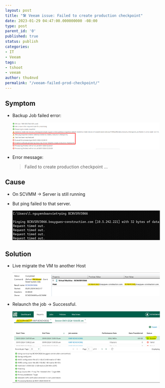 ```yaml
---
layout: post
title: "🛠 Veeam issue: Failed to create production checkpoint"
date: 2023-01-29 04:47:00.000000000 -08:00
type: post
parent_id: '0'
published: true
status: publish
categories:
- IT
- Veeam
tags:
- tshoot
- veeam
author: thu4nvd
permalink: "/veeam-failed-prod-checkpoint/"
---
```


## Symptom
* Backup Job failed error:  
  
  ![Alt text](../assets/2024/01/prod-ckp1.png)


* Error message: 
  
  > Failed to create production checkpoint ...

## Cause

* On SCVMM -> Server is still running
* But ping failed to that server.
  
  ![Alt text](../assets/2024/01/prod-ckp2.png)

## Solution
* Live migrate the VM to another Host
  
  
  ![Alt text](../assets/2024/01/prod-ckp3.png)
  
* Relaunch the job -> Successful.

  ![Alt text](../assets/2024/01/prod-ckp4.png)